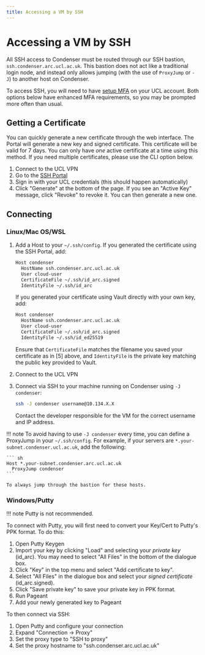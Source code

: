 ```yaml
---
title: Accessing a VM by SSH
---
```


# Accessing a VM by SSH

All SSH access to Condenser must be routed through our SSH bastion,
`ssh.condenser.arc.ucl.ac.uk`. This bastion does not act like a traditional
login node, and instead only allows jumping (with the use of `ProxyJump` or `-J`)
to another host on Condenser.

To access SSH, you will need to have [setup MFA](
https://www.ucl.ac.uk/isd/services/stay-secure/multi-factor-authentication-mfa)
on your UCL account. Both options below have enhanced MFA requirements, so you may
be prompted more often than usual.

## Getting a Certificate

You can quickly generate a new certificate through the web interface. The
Portal will generate a new key and signed certificate. This certificate will be
valid for 7 days. You can only have *one* active certificate at a time using this
method. If you need multiple certificates, please use the CLI option below.

1. Connect to the UCL VPN
2. Go to the [SSH Portal](https://ssh.condenser.arc.ucl.ac.uk)
3. Sign in with your UCL credentials (this should happen automatically)
4. Click "Generate" at the bottom of the page. If you see an "Active Key" message,
click "Revoke" to revoke it. You can then generate a new one.

## Connecting

### Linux/Mac OS/WSL

1. Add a Host to your `~/.ssh/config`. If you generated the certificate using
the SSH Portal, add:

    ``` sh
    Host condenser
      HostName ssh.condenser.arc.ucl.ac.uk
      User cloud-user
      CertificateFile ~/.ssh/id_arc.signed
      IdentityFile ~/.ssh/id_arc
    ```

    If you generated your certificate using Vault directly with your
    own key, add:

    ``` sh
    Host condenser
      HostName ssh.condenser.arc.ucl.ac.uk
      User cloud-user
      CertificateFile ~/.ssh/id_arc.signed
      IdentityFile ~/.ssh/id_ed25519
    ```

    Ensure that `CertificateFile` matches the filename you saved your
    certificate as in [5] above, and `IdentityFile` is the private key matching
    the public key provided to Vault.

2. Connect to the UCL VPN
3. Connect via SSH to your machine running on Condenser using `-J condenser`:

    ``` sh
    ssh -J condenser username@10.134.X.X
    ```

    Contact the developer responsible for the VM for the correct username and IP
    address.

!!! note
    To avoid having to use `-J condenser` every time, you can define a ProxyJump
    in your `~/.ssh/config`. For example, if your servers are `*.your-subnet.condenser.ucl.ac.uk`,
    add the following:

    ``` sh
    Host *.your-subnet.condenser.arc.ucl.ac.uk
      ProxyJump condenser
    ```

    To always jump through the bastion for these hosts.

### Windows/Putty

!!! note
    Putty is not recommended.

To connect with Putty, you will first need to convert your Key/Cert to Putty's
PPK format. To do this:

1. Open Putty Keygen
2. Import your key by clicking "Load" and selecting your *private key* (id_arc).
You may need to select "All Files" in the bottom of the dialogue box.
3. Click "Key" in the top menu and select "Add certificate to key".
4. Select "All Files" in the dialogue box and select your *signed certificate*
(id_arc.signed).
5. Click "Save private key" to save your private key in PPK format.
6. Run Pageant
7. Add your newly generated key to Pageant

To then connect via SSH:

1. Open Putty and configure your connection
2. Expand "Connection -> Proxy"
3. Set the proxy type to "SSH to proxy"
4. Set the proxy hostname to "ssh.condenser.arc.ucl.ac.uk"
